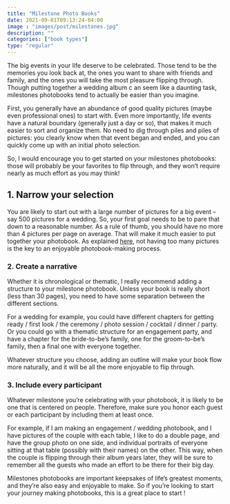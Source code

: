 ```yaml
---
title: "Milestone Photo Books"
date: 2021-09-01T09:13:24-04:00
image : "images/post/milestones.jpg"
description: ""
categories: ["book types"]
type: "regular"
---
```



The big events in your life deserve to be celebrated. Those tend to be the memories
you look back at, the ones you want to share with friends and family, and the ones you
will take the most pleasure flipping through. Though putting together a wedding album c
an seem like a daunting task, milestones photobooks tend to actually be easier than
you imagine.

First, you generally have an abundance of good quality pictures (maybe even
professional ones) to start with. Even more importantly, life events have a natural
boundary (generally just a day or so), that makes it much easier to sort and organize
them. No need to dig through piles and piles of pictures: you clearly know when that
event began and ended, and you can quickly come up with an initial photo selection.

So, I would encourage you to get started on your milestones photobooks: those will
probably be your favorites to flip through, and they won’t require nearly as much
effort as you may think!

## 1. Narrow your selection

You are likely to start out with a large number of pictures for a big event – say 500
pictures for a wedding. So, your first goal needs to be to pare that down to a
reasonable number. As a rule of thumb, you should have no more than 4 pictures per
page on average. That will make it much easier to put together your photobook.
As explained [here](photo-selection), not having too many pictures is the key to an
enjoyable photobook-making process.

### 2. Create a narrative

Whether it is chronological or thematic, I really recommend adding a structure to your
 milestone photobook. Unless your book is really short (less than 30 pages), you need
 to have some separation between the different sections.

For a wedding for example, you could have different chapters for getting ready
/ first look / the ceremony / photo session / cocktail / dinner / party. Or you could
go with a thematic structure for an engagement party, and have a chapter for the
bride-to-be’s family, one for the groom-to-be’s family, then a final one with everyone
together.

Whatever structure you choose, adding an outline will make your book flow more
naturally, and it will be all the more enjoyable to flip through.

### 3. Include every participant

Whatever milestone you’re celebrating with your photobook, it is likely to be one
that is centered on people. Therefore, make sure you honor each guest or each
participant by including them at least once.

For example, if I am making an engagement / wedding photobook, and I have pictures of
the couple with each table, I like to do a double page, and have the group photo on one
side, and individual portraits of everyone sitting at that table (possibly with their
names) on the other. This way, when the couple is flipping through their album years
later, they will be sure to remember all the guests who made an effort to be there
for their big day.

Milestones photobooks are important keepsakes of life’s greatest moments, and
they’re also easy and enjoyable to make. So if you’re looking to start your journey
making photobooks, this is a great place to start !
